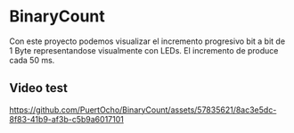 # BinaryCount

Con este proyecto podemos visualizar el incremento progresivo bit a bit de 1 Byte representandose visualmente con LEDs. El incremento de produce cada 50 ms.

## Video test

https://github.com/PuertOcho/BinaryCount/assets/57835621/8ac3e5dc-8f83-41b9-af3b-c5b9a6017101
